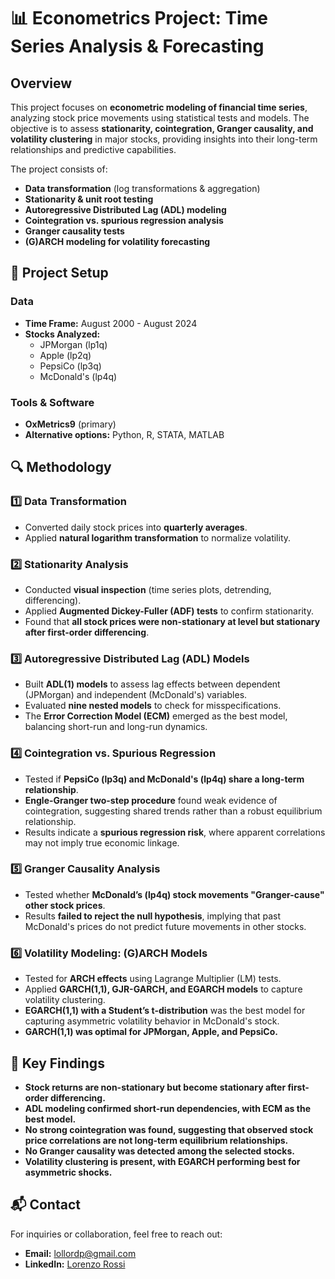 # 📊 Econometrics Project: Time Series Analysis & Forecasting

## Overview
This project focuses on **econometric modeling of financial time series**, analyzing stock price movements using statistical tests and models. The objective is to assess **stationarity, cointegration, Granger causality, and volatility clustering** in major stocks, providing insights into their long-term relationships and predictive capabilities.

The project consists of:
- **Data transformation** (log transformations & aggregation)
- **Stationarity & unit root testing**
- **Autoregressive Distributed Lag (ADL) modeling**
- **Cointegration vs. spurious regression analysis**
- **Granger causality tests**
- **(G)ARCH modeling for volatility forecasting**

## 📂 Project Setup
### Data
- **Time Frame:** August 2000 - August 2024
- **Stocks Analyzed:**
  - JPMorgan (lp1q)
  - Apple (lp2q)
  - PepsiCo (lp3q)
  - McDonald's (lp4q)

### Tools & Software
- **OxMetrics9** (primary)
- **Alternative options:** Python, R, STATA, MATLAB

## 🔍 Methodology

### 1️⃣ Data Transformation
- Converted daily stock prices into **quarterly averages**.
- Applied **natural logarithm transformation** to normalize volatility.

### 2️⃣ Stationarity Analysis
- Conducted **visual inspection** (time series plots, detrending, differencing).
- Applied **Augmented Dickey-Fuller (ADF) tests** to confirm stationarity.
- Found that **all stock prices were non-stationary at level but stationary after first-order differencing**.

### 3️⃣ Autoregressive Distributed Lag (ADL) Models
- Built **ADL(1) models** to assess lag effects between dependent (JPMorgan) and independent (McDonald's) variables.
- Evaluated **nine nested models** to check for misspecifications.
- The **Error Correction Model (ECM)** emerged as the best model, balancing short-run and long-run dynamics.

### 4️⃣ Cointegration vs. Spurious Regression
- Tested if **PepsiCo (lp3q) and McDonald's (lp4q) share a long-term relationship**.
- **Engle-Granger two-step procedure** found weak evidence of cointegration, suggesting shared trends rather than a robust equilibrium relationship.
- Results indicate a **spurious regression risk**, where apparent correlations may not imply true economic linkage.

### 5️⃣ Granger Causality Analysis
- Tested whether **McDonald’s (lp4q) stock movements "Granger-cause" other stock prices**.
- Results **failed to reject the null hypothesis**, implying that past McDonald's prices do not predict future movements in other stocks.

### 6️⃣ Volatility Modeling: (G)ARCH Models
- Tested for **ARCH effects** using Lagrange Multiplier (LM) tests.
- Applied **GARCH(1,1), GJR-GARCH, and EGARCH models** to capture volatility clustering.
- **EGARCH(1,1) with a Student’s t-distribution** was the best model for capturing asymmetric volatility behavior in McDonald's stock.
- **GARCH(1,1) was optimal for JPMorgan, Apple, and PepsiCo.**

## 📌 Key Findings
- **Stock returns are non-stationary but become stationary after first-order differencing.**
- **ADL modeling confirmed short-run dependencies, with ECM as the best model.**
- **No strong cointegration was found, suggesting that observed stock price correlations are not long-term equilibrium relationships.**
- **No Granger causality was detected among the selected stocks.**
- **Volatility clustering is present, with EGARCH performing best for asymmetric shocks.**

## 📬 Contact
For inquiries or collaboration, feel free to reach out:
- **Email:** [lollordp@gmail.com](mailto:lollordp@gmail.com)
- **LinkedIn:** [Lorenzo Rossi](https://www.linkedin.com/in/lorenzo-rossi01/)

